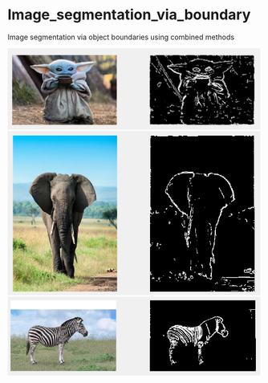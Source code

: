 # Image_segmentation_via_boundary
Image segmentation via object boundaries using combined methods

![yoda test case](./test_cases/yoda_testcase.png)
![elephant test case](./test_cases/elephant_testcase.png)
![zebra test case](./test_cases/zebra_testcase.png)
